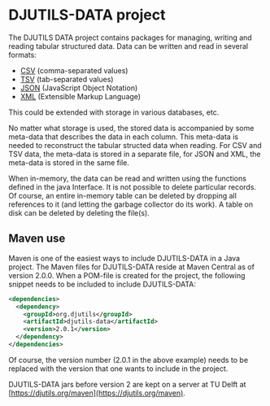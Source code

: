 # DJUTILS-DATA project

The DJUTILS DATA project contains packages for managing, writing and reading tabular structured data. Data can be written and read in several formats:
* [CSV](https://en.wikipedia.org/wiki/Comma-separated_values) (comma-separated values)
* [TSV](https://en.wikipedia.org/wiki/Tab-separated_values) (tab-separated values)
* [JSON](https://en.wikipedia.org/wiki/JSON) (JavaScript Object Notation)
* [XML](https://en.wikipedia.org/wiki/XML) (Extensible Markup Language)

This could be extended with storage in various databases, etc.

No matter what storage is used, the stored data is accompanied by some meta-data that describes the data in each column. This meta-data is needed to reconstruct the tabular structed data when reading. For CSV and TSV data, the meta-data is stored in a separate file, for JSON and XML, the meta-data is stored in the same file.

When in-memory, the data can be read and written using the functions defined in the java Interface. It is not possible to delete particular records. Of course, an entire in-memory table can be deleted by dropping all references to it (and letting the garbage collector do its work). A table on disk can be deleted by deleting the file(s).


## Maven use

Maven is one of the easiest ways to include DJUTILS-DATA in a Java project. The Maven files for DJUTILS-DATA reside at Maven Central as of version 2.0.0. When a POM-file is created for the project, the following snippet needs to be included to include DJUTILS-DATA:

```xml
<dependencies>
  <dependency>
    <groupId>org.djutils</groupId>
    <artifactId>djutils-data</artifactId>
    <version>2.0.1</version>
  </dependency>
</dependencies>
```

Of course, the version number (2.0.1 in the above example) needs to be replaced with the version that one wants to include in the project.

DJUTILS-DATA jars before version 2 are kept on a server at TU Delft at [https://djutils.org/maven](https://djutils.org/maven).

